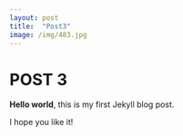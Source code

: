 ```yaml
---
layout: post
title:  "Post3"
image: /img/483.jpg
---
```


# POST 3

**Hello world**, this is my first Jekyll blog post.

I hope you like it!     